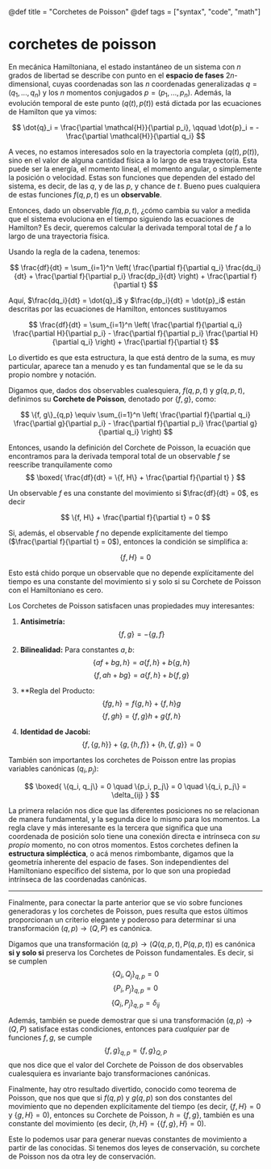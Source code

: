 @def title = "Corchetes de Poisson"
@def tags = ["syntax", "code", "math"]

# corchetes de poisson

En mecánica Hamiltoniana, el estado instantáneo de un sistema con $n$ grados de libertad se describe con punto en el **espacio de fases** $2n$-dimensional, cuyas coordenadas son las $n$ coordenadas generalizadas $q = (q_1, ..., q_n)$ y los $n$ momentos conjugados $p = (p_1, ..., p_n)$. Además, la evolución temporal de este punto $(q(t), p(t))$ está dictada por las ecuaciones de Hamilton que ya vimos:

$$
\dot{q}_i = \frac{\partial \mathcal{H}}{\partial p_i}, \qquad \dot{p}_i = -\frac{\partial \mathcal{H}}{\partial q_i}
$$

A veces, no estamos interesados solo en la trayectoria completa $(q(t), p(t))$, sino en el valor de alguna cantidad física a lo largo de esa trayectoria. Esta puede ser la energía, el momento lineal, el momento angular, o simplemente la posición o velocidad. Estas son funciones que dependen del estado del sistema, es decir, de las $q$, y de las $p$, y chance de $t$. Bueno pues cualquiera de estas funciones $f(q,p,t)$ es un **observable**.

Entonces, dado un observable $f(q, p, t)$, ¿cómo cambia su valor a medida que el sistema evoluciona en el tiempo siguiendo las ecuaciones de Hamilton? Es decir, queremos calcular la derivada temporal total de $f$ a lo largo de una trayectoria física.

Usando la regla de la cadena, tenemos:

$$
\frac{df}{dt} = \sum_{i=1}^n \left( \frac{\partial f}{\partial q_i} \frac{dq_i}{dt} + \frac{\partial f}{\partial p_i} \frac{dp_i}{dt} \right) + \frac{\partial f}{\partial t}
$$

Aquí, $\frac{dq_i}{dt} = \dot{q}_i$ y $\frac{dp_i}{dt} = \dot{p}_i$ están descritas por las ecuaciones de Hamilton, entonces sustituyamos

$$
\frac{df}{dt} = \sum_{i=1}^n \left( \frac{\partial f}{\partial q_i} \frac{\partial H}{\partial p_i} - \frac{\partial f}{\partial p_i} \frac{\partial H}{\partial q_i} \right) + \frac{\partial f}{\partial t}
$$

Lo divertido es que esta estructura, la que está dentro de la suma, es muy particular, aparece tan a menudo y es tan fundamental que se le da su propio nombre y notación.

Digamos que, dados dos observables cualesquiera, $f(q, p, t)$ y $g(q, p, t)$, definimos su **Corchete de Poisson**, denotado por $\{f, g\}$, como:

$$
\{f, g\}_{q,p} \equiv \sum_{i=1}^n \left( \frac{\partial f}{\partial q_i} \frac{\partial g}{\partial p_i} - \frac{\partial f}{\partial p_i} \frac{\partial g}{\partial q_i} \right)
$$

Entonces, usando la definición del Corchete de Poisson, la ecuación que encontramos para la derivada temporal total de un observable $f$ se reescribe tranquilamente como
$$
\boxed{ \frac{df}{dt} = \{f, H\} + \frac{\partial f}{\partial t} }
$$


Un observable $f$ es una constante del movimiento si $\frac{df}{dt} = 0$, es decir

$$
\{f, H\} + \frac{\partial f}{\partial t} = 0
$$

Si, además, el observable $f$ no depende explícitamente del tiempo ($\frac{\partial f}{\partial t} = 0$), entonces la condición se simplifica a:

$$
\{f, H\} = 0
$$

Esto está chido porque un observable que no depende explícitamente del tiempo es una constante del movimiento si y solo si su Corchete de Poisson con el Hamiltoniano es cero.

Los Corchetes de Poisson satisfacen unas propiedades muy interesantes: 
1.  **Antisimetría:**
    $$ \{f, g\} = -\{g, f\} $$

2.  **Bilinealidad:** Para constantes $a, b$:
    $$ \{af + bg, h\} = a\{f, h\} + b\{g, h\} $$
    $$ \{f, ah + bg\} = a\{f, h\} + b\{f, g\} $$

3.  **Regla del Producto:
    $$ \{fg, h\} = f\{g, h\} + \{f, h\}g $$
    $$ \{f, gh\} = \{f, g\}h + g\{f, h\} $$

4.  **Identidad de Jacobi:**
    $$ \{f, \{g, h\}\} + \{g, \{h, f\}\} + \{h, \{f, g\}\} = 0 $$


También son importantes los corchetes de Poisson entre las propias variables canónicas $(q_i, p_j)$:

$$
\boxed{ \{q_i, q_j\} = 0 \quad \{p_i, p_j\} = 0 \quad \{q_i, p_j\} = \delta_{ij} }
$$


La primera relación nos dice que las diferentes posiciones no se relacionan de manera fundamental, y la segunda dice lo mismo para los momentos. La regla clave y más interesante es la tercera que significa que una coordenada de posición solo tiene una conexión directa e intrínseca con *su propio* momento, no con otros momentos.
Estos corchetes definen la **estructura simpléctica**, o acá menos rimbombante, digamos que la geometría inherente del espacio de fases. Son independientes del Hamiltoniano específico del sistema, por lo que son una propiedad intrínseca de las coordenadas canónicas.

---

Finalmente, para conectar la parte anterior que se vio sobre funciones generadoras y los corchetes de Poisson, pues resulta que estos últimos proporcionan un criterio elegante y poderoso para determinar si una transformación $(q, p) \to (Q, P)$ es canónica.

Digamos que una transformación $(q, p) \to (Q(q, p, t), P(q, p, t))$ es canónica **si y solo si** preserva los Corchetes de Poisson fundamentales. Es decir, si se cumplen
$$
\{Q_i, Q_j\}_{q,p} = 0
$$
$$
\{P_i, P_j\}_{q,p} = 0
$$
$$
\{Q_i, P_j\}_{q,p} = \delta_{ij}
$$

Además, también se puede demostrar que si una transformación $(q, p) \to (Q, P)$ satisface estas condiciones, entonces para *cualquier* par de funciones $f, g$, se cumple
$$ \{f, g\}_{q,p} = \{f, g\}_{Q,P} $$
que nos dice que el valor del Corchete de Poisson de dos observables cualesquiera es invariante bajo transformaciones canónicas.

Finalmente, hay otro resultado divertido, conocido como teorema de Poisson, que nos que que si $f(q, p)$ y $g(q, p)$ son dos constantes del movimiento que no dependen explícitamente del tiempo (es decir, $\{f, H\} = 0$ y $\{g, H\} = 0$), entonces su Corchete de Poisson, $h = \{f, g\}$, también es una constante del movimiento (es decir, $\{h, H\} = \{ \{f, g\}, H \} = 0$).

Este lo podemos usar para generar nuevas constantes de movimiento a partir de las conocidas. Si tenemos dos leyes de conservación, su corchete de Poisson nos da otra ley de conservación. 

